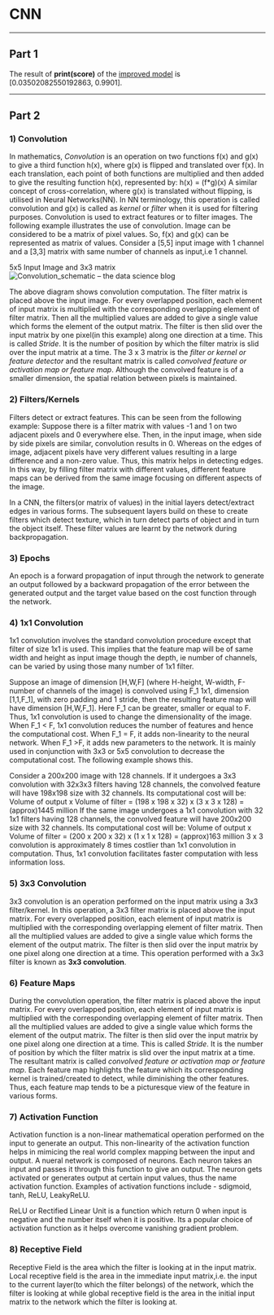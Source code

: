 # CNN
---

## Part 1

The result of **print(score)** of the [improved model](https://github.com/genigarus/ImprovedCNN/blob/master/EIP_4_1st_DNN.ipynb) is [0.03502082550192863, 0.9901].

----
## Part 2

### 1) Convolution

In mathematics, *Convolution* is an operation on two functions f(x) and g(x) to give a third function h(x), where g(x) is flipped and translated over f(x). In each translation, each point of both functions are multiplied and then added to give the resulting function h(x), represented by:
h(x) = (f*g)(x)
A similar concept of cross-correlation, where g(x) is translated without flipping, is utilised in Neural Networks(NN). In NN terminology, this operation is called convolution and g(x) is called as *kernel* or *filter* when it is used for filtering purposes. Convolution is used to extract features or to filter images. The following example illustrates the use of convolution. Image can be considered to be a matrix of pixel values. So, f(x) and g(x) can be represented as matrix of values. Consider a [5,5] input image with 1 channel and a [3,3] matrix with same number of channels as input,i.e 1 channel.

5x5 Input Image      and          3x3 matrix
![Convolution_schematic – the data science blog](https://ujwlkarn.files.wordpress.com/2016/07/convolution_schematic.gif?w=268&h=196)

The above diagram shows convolution computation. The filter matrix is placed above the input image. For every overlapped position, each element of input matrix is multiplied with the corresponding overlapping element of filter matrix. Then all the multiplied values are added to give a single value which forms the element of the output matrix. The filter is then slid over the input matrix by one pixel(in this example) along one direction at a time. This is called *Stride*. It is the number of position by which the filter matrix is slid over the input matrix at a time. The 3 x 3 matrix is the *filter or kernel or feature detector* and the resultant matrix is called *convolved feature or activation map or feature map*. Although the convolved feature is of a smaller dimension, the spatial relation between pixels is maintained.

### 2) Filters/Kernels

Filters detect or extract features. This can be seen from the following example: Suppose there is a filter matrix with values -1 and 1 on two adjacent pixels and 0 everywhere else. Then, in the input image, when side by side pixels are similar, convolution results in 0. Whereas on the edges of image, adjacent pixels have very different values resulting in a large difference and a non-zero value. Thus, this matrix helps in detecting edges. In this way, by filling filter matrix with different values, different feature maps can be derived from the same image focusing on different aspects of the image.

In a CNN, the filters(or matrix of values) in the initial layers detect/extract edges in various forms. The subsequent layers build on these to create filters which detect texture, which in turn detect parts of object and in turn the object itself. These filter values are learnt by the network during backpropagation. 


### 3) Epochs

An epoch is a forward propagation of input through the network to generate an output followed by a backward propagation of the error between the generated output and the target value based on the cost function through the network.


### 4) 1x1 Convolution

1x1 convolution involves the standard convolution procedure except that filter of size 1x1 is used. This implies that the feature map will be of same width and height as input image though the depth, ie number of channels, can be varied by using those many number of 1x1 filter.

Suppose an image of dimension [H,W,F] (where H-height, W-width, F-number of channels of the image) is convolved using F_1 1x1, dimension [1,1,F_1], with zero padding and 1 stride, then the resulting feature map will have  dimension [H,W,F_1]. Here F_1 can be greater, smaller or equal to F. Thus, 1x1 convolution is used to change the dimensionality of the image. When F_1 < F, 1x1 convolution reduces the number of features and hence the computational cost. When F_1 = F, it adds non-linearity to the neural network. When F_1 >F, it adds new parameters to the network. It is mainly used in conjunction with 3x3 or 5x5 convolution to decrease the computational cost. The following example shows this.

Consider a 200x200 image with 128 channels. If it undergoes a 3x3 convolution with 32x3x3 filters having 128 channels, the convolved feature will have 198x198 size with 32 channels. Its computational cost will be:
Volume of output x Volume of filter
= (198 x 198 x 32) x (3 x 3 x 128)
= (approx)1445 million
 If the same image undergoes a 1x1 convolution with 32 1x1 filters having 128 channels, the convolved feature will have 200x200 size with 32 channels. Its computational cost will be:
Volume of output x Volume of filter
= (200 x 200 x 32) x (1 x 1 x 128)
= (approx)163 million
3 x 3 convolution is approximately 8 times costlier than 1x1 convolution in computation. Thus, 1x1 convolution facilitates faster computation with less information loss.


### 5) 3x3 Convolution

3x3 convolution is an operation performed on the input matrix using a 3x3 filter/kernel. In this operation, a 3x3 filter matrix is placed above the input matrix. For every overlapped position, each element of input matrix is multiplied with the corresponding overlapping element of filter matrix. Then all the multiplied values are added to give a single value which forms the element of the output matrix. The filter is then slid over the input matrix by one pixel along one direction at a time. This operation performed with a 3x3 filter is known as **3x3 convolution**.


### 6) Feature Maps

During the convolution operation, the filter matrix is placed above the input matrix. For every overlapped position, each element of input matrix is multiplied with the corresponding overlapping element of filter matrix. Then all the multiplied values are added to give a single value which forms the element of the output matrix. The filter is then slid over the input matrix by one pixel along one direction at a time. This is called *Stride*. It is the number of position by which the filter matrix is slid over the input matrix at a time. The resultant matrix is called *convolved feature or activation map or feature map*. Each feature map highlights the feature which its corresponding kernel is trained/created to detect, while diminishing the other features. Thus, each feature map tends to be a picturesque view of the feature in various forms.


### 7) Activation Function

Activation function is a non-linear mathematical operation performed on the input to generate an output. This non-linearity of the activation function helps in mimicing the real world complex mapping between the input and output. A nueral network is composed of neurons. Each neuron takes an input and passes it through this function to give an output. The neuron gets activated or generates output at certain input values, thus the name activation function. Examples of activation functions include - sdigmoid, tanh, ReLU, LeakyReLU.

ReLU or Rectified Linear Unit is a function which return 0 when input is negative and the number itself when it is positive. Its a popular choice of activation function as it helps overcome vanishing gradient problem. 


### 8) Receptive Field

Receptive Field is the area which the filter is looking at in the input matrix. Local receptive field is the area in the immediate input matrix,i.e. the input to the current layer(to which the filter belongs) of the network, which the filter is looking at while global receptive field is the area in the initial input matrix to the network which the filter is looking at.
